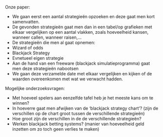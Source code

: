 Onze paper:
-	We gaan eerst een aantal strategieën opzoeken en deze gaat men kort samenvatten.
-	De gevonden strategieën gaat men dan in een tabel/op grafieken met elkaar vergelijken op een aantal vlakken, zoals hoeveelheid kansen, wanneer callen, wanneer raisen,…
-	De strategieën die men al gaat opnemen:
   - Wizard of odds
   - Blackjack Strategy
   - Evnetueel eigen strategie
-	Aan de hand van een freeware (blackjack simulatieprogramma) gaat men deze strategieën nabootsen 
-	We gaan deze verzamelde date met elkaar vergelijken en kijken of de waarden overeenkomen met wat we verwacht hadden.

Mogelijke onderzoeksvragen:
-	Met hoeveel spelers aan eenzelfde tafel heb je het meeste kans om te winnen?
-	In hoeverre gaat men afwijken van de ‘blackjack strategy chart’? (zijn de verschillen op de chart groot tussen de verschillende strategieën)
-	Hoe groot zijn de verschillen in de de verschillende strategieën?
-  Werken blackjack betting systems? (manier van hoeveelheid geld inzetten om zo toch geen verlies te maken)

